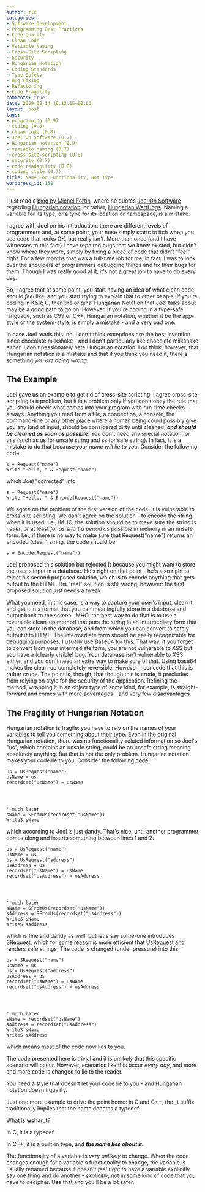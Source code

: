 ```yaml
---
author: rlc
categories:
- Software Development
- Programming Best Practices
- Code Quality
- Clean Code
- Variable Naming
- Cross-Site Scripting
- Security
- Hungarian Notation
- Coding Standards
- Type Safety
- Bug Fixing
- Refactoring
- Code Fragility
comments: true
date: 2009-08-14 16:12:15+00:00
layout: post
tags:
- programming (0.9)
- coding (0.8)
- clean code (0.8)
- Joel On Software (0.7)
- Hungarian notation (0.9)
- variable naming (0.7)
- cross-site scripting (0.8)
- security (0.7)
- code readability (0.8)
- coding style (0.7)
title: Name For Functionality, Not Type
wordpress_id: 158
---
```


I just read a [blog by Michel Fortin](http://web.archive.org/web/20111208114024/http://michelf.com/weblog/2009/hungarian-notation-the-original/), where he quotes [Joel On Software](http://www.joelonsoftware.com/articles/Wrong.html) regarding [Hungarian notation](http://en.wikipedia.org/wiki/Hungarian_notation), or rather, [Hungarian WartHogs](http://www.ddj.com/cpp/184403804). Naming a variable for its type, or a type for its location or namespace, is a mistake.

<!--more-->

I agree with Joel on his introduction: there are different levels of programmers and, at some point, your nose simply starts to itch when you see code that looks OK, but really isn't. More than once (and I have witnesses to this fact) I have repaired bugs that we knew existed, but didn't know where they were, simply by fixing a piece of code that didn't "feel" right. For a few months that was a full-time job for me, in fact: I was to look over the shoulders of programmers debugging things and fix their bugs for them. Though I was really good at it, it's not a great job to have to do every day.

So, I agree that at some point, you start having an idea of what clean code should _feel_ like, and you start trying to explain that to other people. If you're coding in K&R; C, then the original Hungarian Notation that Joel talks about may be a good path to go on. However, if you're coding in a type-safe language, such as C99 or C++, Hungarian notation, whether it be the app-style or the system-style, is simply a mistake - and a very bad one.

In case Joel reads this: no, I don't think exceptions are the best invention since chocolate milkshake - and I don't particularly like chocolate milkshake either. I don't passionately hate Hungarian notation. I _do_ think, however, that Hungarian notation is a mistake and that if you think you need it, there's something _you are doing wrong_.

## The Example

Joel gave us an example to get rid of cross-site scripting. I agree cross-site scripting is a problem, but it is a problem only if you don't obey the rule that you should check what comes into your program with run-time checks - always. Anything you read from a file, a connection, a console, the command-line or any other place where a human being could possibly give you any kind of input, should be considered dirty until cleaned, **_and should be cleaned as soon as possible_**. You don't need any special notation for this (such as us for unsafe string and ss for safe string). In fact, it is a mistake to do that because _your name will lie to you_. Consider the following code:

    s = Request("name")
    Write "Hello, " & Request("name")

which Joel "corrected" into

    s = Request("name")
    Write "Hello, " & Encode(Request("name"))

We agree on the problem of the first version of the code: it is vulnerable to cross-site scripting. We don't agree on the solution - to encode the string when it is used. I.e., IMHO, the solution should be to make sure the string is _never_, or at least _for as short a period as possible_ in memory in an unsafe form. I.e., if there is no way to make sure that Request("name") returns an encoded (clean) string, the code should be

    s = Encode(Request("name"))

Joel proposed this solution but rejected it because you might want to store the user's input in a database. He's right on that point - he's also right to reject his second proposed solution, which is to encode anything that gets output to the HTML. His "real" solution is still wrong, however: the first proposed solution just needs a tweak.

What you need, in this case, is a way to capture your user's input, clean it and get it in a format that you can meaningfully store in a database and output back to the screen. IMHO, the best way to do that is to use a reversible clean-up method that puts the string in an intermediary form that you can store in the database, and from which you can convert to safely output it to HTML. The intermediate form should be easily recognizable for debugging purposes. I usually use Base64 for this. That way, if you forget to convert from your intermediate form, you are not vulnerable to XSS but you have a (clearly visible) bug. Your database isn't vulnerable to XSS either, and you don't need an extra way to make sure of that. Using base64 makes the clean-up completely reversible. However, I concede that this is rather crude. The point is, though, that though this is crude, it precludes from relying on style for the security of the application. Refining the method, wrapping it in an object type of some kind, for example, is straight-forward and comes with more advantages - and very few disadvantages.

## The Fragility of Hungarian Notation

Hungarian notation is fragile: you have to rely on the names of your variables to tell you something about their type. Even in the original Hungarian notation, there was no functionality-related information so Joel's "us", which contains an unsafe string, could be an unsafe string meaning absolutely anything. But that is not the only problem. Hungarian notation makes your code lie to you. Consider the following code:

    us = UsRequest("name")
    usName = us
    recordset("usName") = usName




    ' much later
    sName = SFromUs(recordset("usName"))
    WriteS sName

which according to Joel is just dandy. That's nice, until another programmer comes along and inserts something between lines 1 and 2:

    us = UsRequest("name")
    usName = us
    us = UsRequest("address")
    usAddress = us
    recordset("usName") = usName
    recordset("usAddress") = usAddress




    ' much later
    sName = SFromUs(recordset("usName"))
    sAddress = SFromUs(recordset("usAddress"))
    WriteS sName
    WriteS sAddress

which is fine and dandy as well, but let's say some-one introduces SRequest, which for some reason is more efficient that UsRequest and renders safe strings. The code is changed (under pressure) into this:

    us = SRequest("name")
    usName = us
    us = UsRequest("address")
    usAddress = us
    recordset("usName") = usName
    recordset("usAddress") = usAddress




    ' much later
    sName = recordset("usName")
    sAddress = recordset("usAddress")
    WriteS sName
    WriteS sAddress

which means most of the code now lies to you.

The code presented here is trivial and it is unlikely that this specific scenario will occur. However, scenarios like this occur _every day_, and more and more code is changed to lie to the reader.

You need a style that doesn't let your code lie to you - and Hungarian notation doesn't qualify.

Just one more example to drive the point home: in C and C++, the \_t suffix traditionally implies that the name denotes a typedef.

What is **wchar_t**?

In C, it is a typedef.

In C++, it is a built-in type, and _**the name lies about it**_.

The functionality of a variable is _very unlikely_ to change. When the code changes enough for a variable's functionality to change, the variable is usually renamed because it doesn't _feel_ right to have a variable explicitly say one thing and do another - _explicitly_, not in some kind of code that you have to decipher. Use that and you'll be a lot safer.